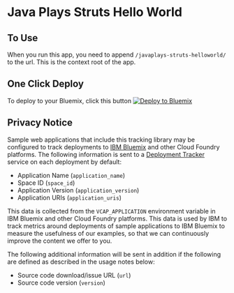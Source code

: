 # Java Plays Struts Hello World


## To Use
When you run this app, you need to append ````/javaplays-struts-helloworld/```` to the url. This is the context root of the app.


## One Click Deploy

To deploy to your Bluemix, click this button
[![Deploy to Bluemix](https://bluemix.net/deploy/button.png)](https://bluemix.net/deploy)



## Privacy Notice
Sample web applications that include this tracking library may be configured to track deployments to [IBM Bluemix](https://www.bluemix.net/) and other Cloud Foundry platforms. The following information is sent to a [Deployment Tracker](https://github.com/IBM-Bluemix/cf-deployment-tracker-service) service on each deployment by default:
* Application Name (`application_name`)
* Space ID (`space_id`)
* Application Version (`application_version`)
* Application URIs (`application_uris`)

This data is collected from the `VCAP_APPLICATION` environment variable in IBM Bluemix and other Cloud Foundry platforms. This data is used by IBM to track metrics around deployments of sample applications to IBM Bluemix to measure the usefulness of our examples, so that we can continuously improve the content we offer to you. 

The following additional information will be sent in addition if the following are defined as described in the usage notes below:
* Source code download/issue URL (`url`)
* Source code version (`version`)

